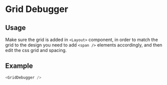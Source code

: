 # Grid Debugger

## Usage

Make sure the grid is added in `<Layout>` component, in order to match the grid to the design you need to add `<span />` elements accordingly, and then edit the css grid and spacing.

## Example

```javascript
<GridDebugger />
```